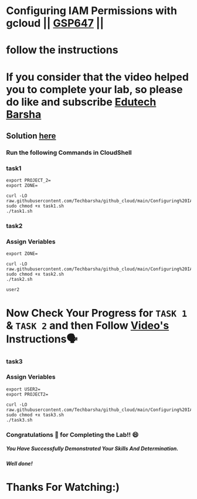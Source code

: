 # Configuring IAM Permissions with gcloud || [GSP647](https://www.cloudskillsboost.google/focuses/7678?parent=catalog) ||

# follow the instructions

# If you consider that the video helped you to complete your lab, so please do like and subscribe [Edutech Barsha](https://www.youtube.com/@edutechbarsha)

## Solution [here](https://youtu.be/Xda0kVFfins)
### Run the following Commands in CloudShell

### task1
```
export PROJECT_2=
export ZONE=
```
```
curl -LO raw.githubusercontent.com/Techbarsha/github_cloud/main/Configuring%20IAM%20Permissions%20with%20gcloud/task1.sh
sudo chmod +x task1.sh
./task1.sh
```

### task2

### Assign Veriables

```
export ZONE=
```
```
curl -LO raw.githubusercontent.com/Techbarsha/github_cloud/main/Configuring%20IAM%20Permissions%20with%20gcloud/task2.sh
sudo chmod +x task2.sh
./task2.sh

```
```
user2
```
#  Now Check Your Progress for `TASK 1` & `TASK 2` and then Follow [Video's]() Instructions🗣️

### task3

### Assign Veriables

```
export USER2=
export PROJECT2=
```
```
curl -LO raw.githubusercontent.com/Techbarsha/github_cloud/main/Configuring%20IAM%20Permissions%20with%20gcloud/task3.sh
sudo chmod +x task3.sh
./task3.sh
```

### Congratulations 🎉 for Completing the Lab!! 😄

##### *You Have Successfully Demonstrated Your Skills And Determination.*

#### *Well done!*

# Thanks For Watching:)



